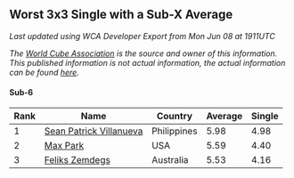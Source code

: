 ## Worst 3x3 Single with a Sub-X Average

*Last updated using WCA Developer Export from Mon Jun 08 at 1911UTC*

*The [World Cube Association](https://www.worldcubeassociation.org) is the source and owner of this information. This published information is not actual information, the actual information can be found [here](https://www.worldcubeassociation.org/results).*

#### Sub-6

|Rank|Name|Country|Average|Single|  
|--|--|--|--|--|  
|1|[Sean Patrick Villanueva](https://www.worldcubeassociation.org/persons/2017VILL41)|Philippines|5.98|4.98|  
|2|[Max Park](https://www.worldcubeassociation.org/persons/2012PARK03)|USA|5.59|4.40|  
|3|[Feliks Zemdegs](https://www.worldcubeassociation.org/persons/2009ZEMD01)|Australia|5.53|4.16|  
